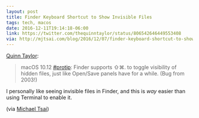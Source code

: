```yaml
---
layout: post
title: Finder Keyboard Shortcut to Show Invisible Files
tags: tech, macos
date: 2016-12-11T19:14:18-06:00
link: https://twitter.com/thequinntaylor/status/806542646449553408
via: http://mjtsai.com/blog/2016/12/07/finder-keyboard-shortcut-to-show-invisible-files/
---
```


[Quinn Taylor][1]:

> macOS 10.12 [\#protip][2]: Finder supports ⇧⌘. to toggle visibility of hidden files, just like Open/Save panels have for a while. (Bug from 2003!)

I personally like seeing invisible files in Finder, and this is *way* easier than using Terminal to enable it.

(via [Michael Tsai][3])

[1]:	https://twitter.com/thequinntaylor/status/806542646449553408
[2]:	https://twitter.com/hashtag/protip?src=hash "#protip hashtag on Twitter"
[3]:	http://mjtsai.com/blog/2016/12/07/finder-keyboard-shortcut-to-show-invisible-files/